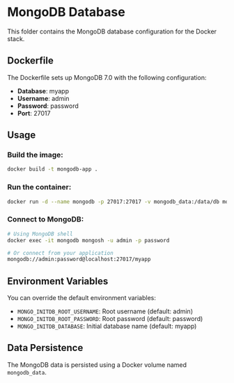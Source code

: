 # MongoDB Database

This folder contains the MongoDB database configuration for the Docker stack.

## Dockerfile

The Dockerfile sets up MongoDB 7.0 with the following configuration:

- **Database**: myapp
- **Username**: admin
- **Password**: password
- **Port**: 27017

## Usage

### Build the image:
```bash
docker build -t mongodb-app .
```

### Run the container:
```bash
docker run -d --name mongodb -p 27017:27017 -v mongodb_data:/data/db mongodb-app
```

### Connect to MongoDB:
```bash
# Using MongoDB shell
docker exec -it mongodb mongosh -u admin -p password

# Or connect from your application
mongodb://admin:password@localhost:27017/myapp
```

## Environment Variables

You can override the default environment variables:

- `MONGO_INITDB_ROOT_USERNAME`: Root username (default: admin)
- `MONGO_INITDB_ROOT_PASSWORD`: Root password (default: password)
- `MONGO_INITDB_DATABASE`: Initial database name (default: myapp)

## Data Persistence

The MongoDB data is persisted using a Docker volume named `mongodb_data`. 